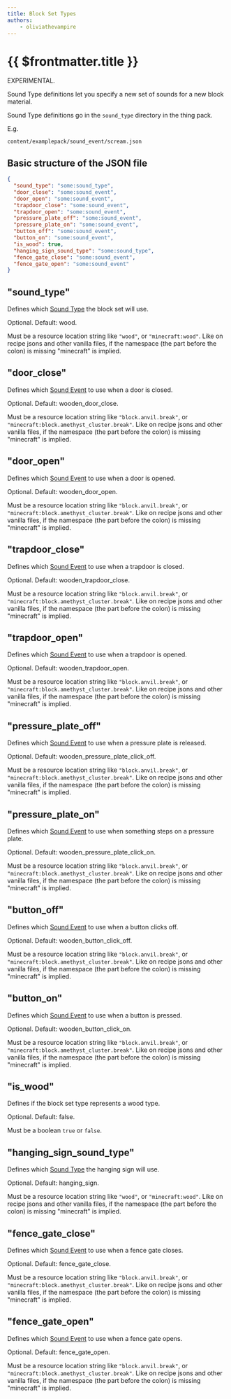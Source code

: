 ```yaml
---
title: Block Set Types
authors:
    - oliviathevampire
---
```


# {{ $frontmatter.title }}

EXPERIMENTAL.

Sound Type definitions let you specify a new set of sounds for a new block material.

Sound Type definitions go in the `sound_type` directory in the thing pack.

E.g.
```
content/examplepack/sound_event/scream.json
```

## Basic structure of the JSON file

```json
{
  "sound_type": "some:sound_type",
  "door_close": "some:sound_event",
  "door_open": "some:sound_event",
  "trapdoor_close": "some:sound_event",
  "trapdoor_open": "some:sound_event",
  "pressure_plate_off": "some:sound_event",
  "pressure_plate_on": "some:sound_event",
  "button_off": "some:sound_event",
  "button_on": "some:sound_event",
  "is_wood": true,
  "hanging_sign_sound_type": "some:sound_type",
  "fence_gate_close": "some:sound_event",
  "fence_gate_open": "some:sound_event"
}
```

## "sound_type"

Defines which [Sound Type](./SoundTypes.md) the block set will use.

Optional. Default: wood.

Must be a resource location string like `"wood"`, or `"minecraft:wood"`. Like on recipe jsons and other vanilla files,
if the namespace (the part before the colon) is missing "minecraft" is implied.

## "door_close"

Defines which [Sound Event](./SoundEvents.md) to use when a door is closed.

Optional. Default: wooden_door_close.

Must be a resource location string like `"block.anvil.break"`, or `"minecraft:block.amethyst_cluster.break"`. Like on recipe jsons and other vanilla files,
if the namespace (the part before the colon) is missing "minecraft" is implied.

## "door_open"

Defines which [Sound Event](./SoundEvents.md) to use when a door is opened.

Optional. Default: wooden_door_open.

Must be a resource location string like `"block.anvil.break"`, or `"minecraft:block.amethyst_cluster.break"`. Like on recipe jsons and other vanilla files,
if the namespace (the part before the colon) is missing "minecraft" is implied.

## "trapdoor_close"

Defines which [Sound Event](./SoundEvents.md) to use when a trapdoor is closed.

Optional. Default: wooden_trapdoor_close.

Must be a resource location string like `"block.anvil.break"`, or `"minecraft:block.amethyst_cluster.break"`. Like on recipe jsons and other vanilla files,
if the namespace (the part before the colon) is missing "minecraft" is implied.

## "trapdoor_open"

Defines which [Sound Event](./SoundEvents.md) to use when a trapdoor is opened.

Optional. Default: wooden_trapdoor_open.

Must be a resource location string like `"block.anvil.break"`, or `"minecraft:block.amethyst_cluster.break"`. Like on recipe jsons and other vanilla files,
if the namespace (the part before the colon) is missing "minecraft" is implied.

## "pressure_plate_off"

Defines which [Sound Event](./SoundEvents.md) to use when a pressure plate is released.

Optional. Default: wooden_pressure_plate_click_off.

Must be a resource location string like `"block.anvil.break"`, or `"minecraft:block.amethyst_cluster.break"`. Like on recipe jsons and other vanilla files,
if the namespace (the part before the colon) is missing "minecraft" is implied.

## "pressure_plate_on"

Defines which [Sound Event](./SoundEvents.md) to use when something steps on a pressure plate.

Optional. Default: wooden_pressure_plate_click_on.

Must be a resource location string like `"block.anvil.break"`, or `"minecraft:block.amethyst_cluster.break"`. Like on recipe jsons and other vanilla files,
if the namespace (the part before the colon) is missing "minecraft" is implied.

## "button_off"

Defines which [Sound Event](./SoundEvents.md) to use when a button clicks off.

Optional. Default: wooden_button_click_off.

Must be a resource location string like `"block.anvil.break"`, or `"minecraft:block.amethyst_cluster.break"`. Like on recipe jsons and other vanilla files,
if the namespace (the part before the colon) is missing "minecraft" is implied.

## "button_on"

Defines which [Sound Event](./SoundEvents.md) to use when a button is pressed.

Optional. Default: wooden_button_click_on.

Must be a resource location string like `"block.anvil.break"`, or `"minecraft:block.amethyst_cluster.break"`. Like on recipe jsons and other vanilla files,
if the namespace (the part before the colon) is missing "minecraft" is implied.

## "is_wood"

Defines if the block set type represents a wood type.

Optional. Default: false.

Must be a boolean `true` or `false`.

## "hanging_sign_sound_type"

Defines which [Sound Type](./SoundTypes.md) the hanging sign will use.

Optional. Default: hanging_sign.

Must be a resource location string like `"wood"`, or `"minecraft:wood"`. Like on recipe jsons and other vanilla files,
if the namespace (the part before the colon) is missing "minecraft" is implied.

## "fence_gate_close"

Defines which [Sound Event](./SoundEvents.md) to use when a fence gate closes.

Optional. Default: fence_gate_close.

Must be a resource location string like `"block.anvil.break"`, or `"minecraft:block.amethyst_cluster.break"`. Like on recipe jsons and other vanilla files,
if the namespace (the part before the colon) is missing "minecraft" is implied.

## "fence_gate_open"

Defines which [Sound Event](./SoundEvents.md) to use when a fence gate opens.

Optional. Default: fence_gate_open.

Must be a resource location string like `"block.anvil.break"`, or `"minecraft:block.amethyst_cluster.break"`. Like on recipe jsons and other vanilla files,
if the namespace (the part before the colon) is missing "minecraft" is implied.